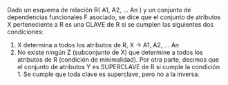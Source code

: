 Dado un esquema de relación R( A1, A2, ... An ) y un conjunto de dependencias funcionales F asociado, se dice que el conjunto de atributos X perteneciente a R es una CLAVE de R si se cumplen las siguientes dos condiciones:
1) X determina a todos los atributos de R, X → A1, A2, … An
2) No existe ningún Z (subconjunto de X) que determine a todos los atributos de R (condición de minimalidad). Por otra parte, decimos que el conjunto de atributos Y es SUPERCLAVE de R si cumple la condición 1.
Se cumple que toda clave es superclave, pero no a la inversa.